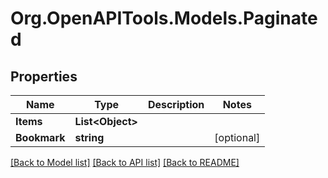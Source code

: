 # Org.OpenAPITools.Models.Paginated

## Properties

Name | Type | Description | Notes
------------ | ------------- | ------------- | -------------
**Items** | **List&lt;Object&gt;** |  | 
**Bookmark** | **string** |  | [optional] 

[[Back to Model list]](../README.md#documentation-for-models) [[Back to API list]](../README.md#documentation-for-api-endpoints) [[Back to README]](../README.md)

